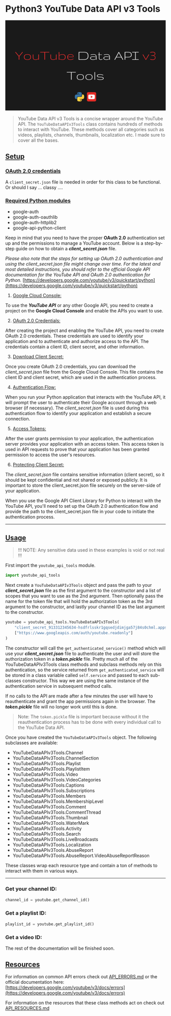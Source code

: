 # Python3 YouTube Data API v3 Tools

![YouTubeDataAPIv3Tools](./docs/youtube_data_api_tools.png)

> YouTube Data API v3 Tools is a concise wrapper around the YouTube API. The `YouTubeDataAPIv3Tools` class 
> contains hundreds of methods to interact with YouTube. These methods cover all categories such as videos, playlists, 
> channels, thumbnails, localization etc. I made sure to cover all the bases.

## [Setup](#setup)
        
### [OAuth 2.0 credentials](#oauth2credentials)

A `client_secret.json` file is needed in order for this class to be functional.
Or should I say ... classy ....

### [Required Python modules](#required_modules)

- google-auth
- google-auth-oauthlib
- google-auth-httplib2
- google-api-python-client
      
Keep in mind that you need to have the proper **OAuth 2.0** authentication set up and the 
permissions to manage a YouTube account. Below is a step-by-step guide on how to
obtain a ***client_secret.json*** file. 

*Please also note that the steps for setting up OAuth 2.0 authentication and using the 
client_secret.json file might change over time. For the latest and most detailed 
instructions, you should refer to the official Google API documentation for the YouTube 
API and OAuth 2.0 authentication for Python.* [https://developers.google.com/youtube/v3/quickstart/python](https://developers.google.com/youtube/v3/quickstart/python)

1) [Google Cloud Console:](#google-cloud-console)

To use the ***YouTube API*** or any other Google API, you need to create a project on the 
**Google Cloud Console** and enable the APIs you want to use.

2) [OAuth 2.0 Credentials:](#oauth-2-credentials)
        
After creating the project and enabling the YouTube API, you need to create OAuth 2.0 
credentials. These credentials are used to identify your application and to 
authenticate and authorize access to the API. The credentials contain a client ID, 
client secret, and other information.
                
3) [Download Client Secret:](#download-client-secret)

Once you create OAuth 2.0 credentials, you can download the *client_secret.json* file 
from the Google Cloud Console. This file contains the client ID and client secret, 
which are used in the authentication process.
            
4) [Authentication Flow:](#authentication-flow)
        
When you run your Python application that interacts with the YouTube API, it will 
prompt the user to authenticate their Google account through a web browser (if necessary). 
The *client_secret.json* file is used during this authentication flow to identify your 
application and establish a secure connection.

5) [Access Tokens:](#access-tokens)

After the user grants permission to your application, the authentication server provides 
your application with an access token. This access token is used in API requests to 
prove that your application has been granted permission to access the user's resources.

6) [Protecting Client Secret:](#protecting-client-secret) 
            
The *client_secret.json* file contains sensitive information (client secret), so it should 
be kept confidential and not shared or exposed publicly. It is important to store the 
client_secret.json file securely on the server-side of your application.

When you use the Google API Client Library for Python to interact with the YouTube API, you'll 
need to set up the OAuth 2.0 authentication flow and provide the path to the client_secret.json 
file in your code to initiate the authentication process.

---

## [Usage](#usage)
> !!! NOTE: Any sensitive data used in these examples is void or not real !!!


First import the `youtube_api_tools` module.

```python
import youtube_api_tools
```

Next create a `YouTubeDataAPIv3Tools` object and pass the path to your ***client_secret.json*** file
as the first argument to the constructor and a list of scopes that you want to use as the 
2nd argument. Then optionally pass the name for the token file that 
will hold the authorization token as the 3rd argument to the constructor, and lastly your 
channel ID as the last argument to the constructor.

```python
youtube = youtube_api_tools.YouTubeDataAPIv3Tools(
    "client_secret_913312345634-hsdfrlsskr1gqsedjdimjga57j84s0chml.apps.googleusercontent.com.json",
    ["https://www.googleapis.com/auth/youtube.readonly"]
)
```

The constructor will call the `get_authenticated_service()` method which will use your 
***client_secret.json*** file to authenticate the user and will store the authorization token in 
a ***token.pickle*** file. Pretty much all of the YouTubeDataAPIv3Tools class methods and
subclass methods rely on this authentication, so the service returned from `get_authenticated_service` 
will be stored in a class variable called `self.service` and passed to each sub-classes constructor.
This way we are using the same instance of the authentication service in subsequent method calls.

If no calls to the API are made after a few minutes the user will have to reauthenticate and
grant the app permissions again in the browser. The ***token.pickle*** file will no
longer work until this is done.

> Note: The `token.pickle` file is important because without it the reauthentication process has to 
be done with every individual call to the YouTube Data API.

Once you have created the `YouTubeDataAPIv3Tools` object. The following subclasses are available:

- YouTubeDataAPIv3Tools.Channel
- YouTubeDataAPIv3Tools.ChannelSection
- YouTubeDataAPIv3Tools.Playlist
- YouTubeDataAPIv3Tools.PlaylistItem
- YouTubeDataAPIv3Tools.Video
- YouTubeDataAPIv3Tools.VideoCategories
- YouTubeDataAPIv3Tools.Captions
- YouTubeDataAPIv3Tools.Subscriptions
- YouTubeDataAPIv3Tools.Members
- YouTubeDataAPIv3Tools.MembershipLevel
- YouTubeDataAPIv3Tools.Comment
- YouTubeDataAPIv3Tools.CommentThread
- YouTubeDataAPIv3Tools.Thumbnail
- YouTubeDataAPIv3Tools.WaterMark
- YouTubeDataAPIv3Tools.Activity
- YouTubeDataAPIv3Tools.Search
- YouTubeDataAPIv3Tools.LiveBroadcasts
- YouTubeDataAPIv3Tools.Localization
- YouTubeDataAPIv3Tools.AbuseReport
- YouTubeDataAPIv3Tools.AbuseReport.VideoAbuseReportReason

These classes wrap each resource type and contain a ton of methods to interact 
with them in various ways.

---

### Get your channel ID:

```python
channel_id = youtube.get_channel_id()
```

### Get a playlist ID:

```python
playlist_id = youtube.get_playlist_id()
```

### Get a video ID:


The rest of the documentation will be finished soon.

## [Resources](#resources)

For information on common API errors check out [API_ERRORS.md](./docs/API_ERRORS.md) or 
the official documentation here: [https://developers.google.com/youtube/v3/docs/errors](https://developers.google.com/youtube/v3/docs/errors)

For information on the resources that these class methods act on check
out [API_RESOURCES.md](./docs/API_RESOURCES.md)
